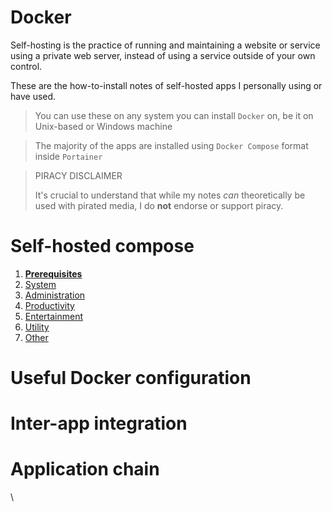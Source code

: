 # Docker

Self-hosting is the practice of running and maintaining a website or service using a private web server, instead of using a service outside of your own control.

These are the how-to-install notes of self-hosted apps I personally using or have used.

> You can use these on any system you can install `Docker` on, be it on Unix-based or Windows machine

> The majority of the apps are installed using `Docker Compose` format inside `Portainer`

> PIRACY DISCLAIMER
> 
> It's crucial to understand that while my notes *can* theoretically be used with pirated media, I do **not** endorse or support piracy.

# Self-hosted compose

1. **[Prerequisites](/doc/prerequisites-Lufnrkwl4a)**
2. [System](/doc/system-3POGsgtV3j)
3. [Administration](/doc/administration-loPn4JnMkK)
4. [Productivity](/doc/productivity-lokWeSQ7qE)
5. [Entertainment](/doc/entertainment-xWNfwjbzO9)
6. [Utility](/doc/utility-GggpWwOdMn)
7. [Other](/doc/other-yoLbF1qLyy)

# Useful Docker configuration


# Inter-app integration


# Application chain


\
